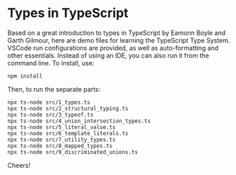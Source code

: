 # Types in TypeScript
Based on a great introduction to types in TypeScript by Eamonn Boyle and Garth Gilmour, here are demo files for learning the TypeScript Type System. VSCode run configurations are provided, as well as auto-formatting and other essentials. Instead of using an IDE, you can also run it from the command line. To install, use:
```
npm install
```

Then, to run the separate parts:
```
npx ts-node src/1_types.ts
npx ts-node src/2_structural_typing.ts
npx ts-node src/3_typeof.ts
npx ts-node src/4_union_intersection_types.ts
npx ts-node src/5_literal_value.ts
npx ts-node src/6_template_literals.ts
npx ts-node src/7_utility_types.ts
npx ts-node src/8_mapped_types.ts
npx ts-node src/9_discriminated_unions.ts
```

Cheers!
